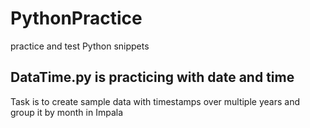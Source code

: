 # PythonPractice
practice and test Python snippets

## DataTime.py is practicing with date and time
Task is to create sample data with timestamps over multiple years and group it by month in Impala
